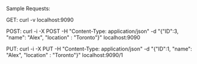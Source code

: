 Sample Requests: 

GET: curl -v localhost:9090


POST: curl -i -X POST -H "Content-Type: application/json" -d "{\"ID\":3, \"name\": \"Alex\", \"location\" : \"Toronto\"}" localhost:9090


PUT: curl -i -X PUT -H "Content-Type: application/json" -d "{\"ID\":1, \"name\": \"Alex\", \"location\" : \"Toronto\"}" localhost:9090/1
